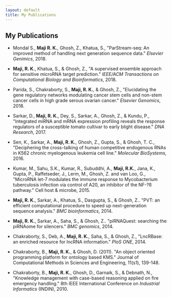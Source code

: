 ```yaml
---
layout: default
title: My Publications
---
```

<h2> My Publications </h2>

* Mondal S., **Maji R. K.**, Ghosh, Z., Khatua, S., "ParStream-seq: An improved method of handling next generation sequence data." *Elsevier Genimics*, 2018.<br>

* **Maji, R. K.**, Khatua, S., & Ghosh, Z., "A supervised ensemble approach for sensitive microRNA target prediction." *IEEE/ACM Transactions on Computational Biology and Bioinformatics*, 2018.<br>

* Parida, S., Chakraborty, S., **Maji, R. K.**, & Ghosh, Z., "Elucidating the gene regulatory networks modulating cancer stem cells and non-stem cancer cells in high grade serous ovarian cancer." *Elsevier Genomics*, 2018.<br>

* Sarkar, D., **Maji, R. K.**, Dey, S., Sarkar, A., Ghosh, Z., & Kundu, P., "Integrated miRNA and mRNA expression profiling reveals the response
regulators of a susceptible tomato cultivar to early blight disease." *DNA Research*, 2017.<br>

* Sen, K., Sarkar, A., **Maji, R. K.**, Ghosh, Z., Gupta, S., & Ghosh, T. C., "Deciphering the cross-talking of human competitive endogenous RNAs in K562 chronic myelogenous leukemia cell line." *Molecular BioSystems*, 2016.<br>

* Kumar, M., Sahu, S.K., Kumar, R., Subuddhi, A., **Maji, R.K.**, Jana, K., Gupta, P., Raffetseder, J., Lerm, M., Ghosh, Z. and van Loo, G., "MicroRNA let-7 modulates the immune response to Mycobacterium tuberculosis infection via control of A20, an inhibitor of the NF-?ß pathway." Cell host & microbe, 2015.<br>

* **Maji, R. K.**, Sarkar, A., Khatua, S., Dasgupta, S., & Ghosh, Z.. "PVT: an efficient computational procedure to speed up next-generation sequence analysis." *BMC bioinformatics*, 2014.<br>

* **Maji, R. K.**, Sarkar, A., Saha, S., & Ghosh, Z.. "piRNAQuest: searching the piRNAome for silencers." *BMC genomics*, 2014.<br>

* Chakraborty, S., Deb, A., **Maji, R. K.**, Saha, S., & Ghosh, Z., "LncRBase: an enriched resource for lncRNA information." *PloS ONE*,  2014.<br>

* Chakraborty, B., **Maji, R. K.**, & Ghosh, D. (2011). "An object oriented programming platform for ontology based KMS." Journal of Computational Methods in Sciences and Engineering, 11(s1), 139-148.<br>

* Chakraborty, B., **Maji, R. K.**, Ghosh, D., Garnaik, S., & Debnath, N., "Knowledge management with case-based reasoning applied on fire
emergency handling." 8th IEEE International Conference on *Industrial Informatics* (INDIN), 2010.<br>
